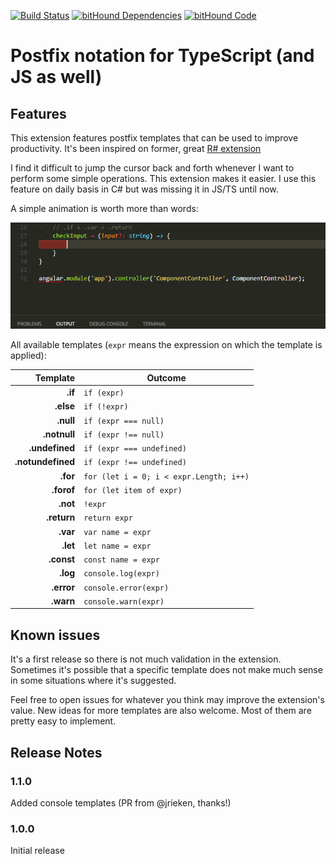 [![Build Status](https://travis-ci.org/ipatalas/vscode-postfix-ts.svg?branch=master)](https://travis-ci.org/ipatalas/vscode-postfix-ts)
[![bitHound Dependencies](https://www.bithound.io/github/ipatalas/vscode-postfix-ts/badges/dependencies.svg)](https://www.bithound.io/github/ipatalas/vscode-postfix-ts/master/dependencies/npm)
[![bitHound Code](https://www.bithound.io/github/ipatalas/vscode-postfix-ts/badges/code.svg)](https://www.bithound.io/github/ipatalas/vscode-postfix-ts)

# Postfix notation for TypeScript (and JS as well)

## Features

This extension features postfix templates that can be used to improve productivity.
It's been inspired on former, great [R# extension](https://github.com/controlflow/resharper-postfix)

I find it difficult to jump the cursor back and forth whenever I want to perform some simple operations. This extension makes it easier. I use this feature on daily basis in C# but was missing it in JS/TS until now.

A simple animation is worth more than words:

![feature X](images/demo.gif)

All available templates (`expr` means the expression on which the template is applied):

| Template          | Outcome |
| -------:          | ------- |
| **.if**           | `if (expr)` |
| **.else**         | `if (!expr)` |
| **.null**         | `if (expr === null)` |
| **.notnull**      | `if (expr !== null)` |
| **.undefined**    | `if (expr === undefined)` |
| **.notundefined** | `if (expr !== undefined)` |
| **.for**          | `for (let i = 0; i < expr.Length; i++)` |
| **.forof**        | `for (let item of expr)` |
| **.not**          | `!expr` |
| **.return**       | `return expr` |
| **.var**          | `var name = expr` |
| **.let**          | `let name = expr` |
| **.const**        | `const name = expr` |
| **.log**          | `console.log(expr)` |
| **.error**        | `console.error(expr)` |
| **.warn**         | `console.warn(expr)` |

## Known issues

It's a first release so there is not much validation in the extension. Sometimes it's possible that a specific template does not make much sense in some situations where it's suggested.

Feel free to open issues for whatever you think may improve the extension's value. New ideas for more templates are also welcome. Most of them are pretty easy to implement.

## Release Notes

### 1.1.0

Added console templates (PR from @jrieken, thanks!)

### 1.0.0

Initial release